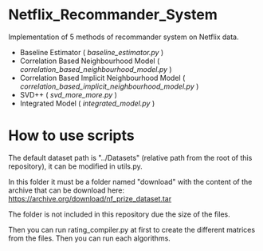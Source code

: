 # Netflix_Recommander_System
Implementation of 5 methods of recommander system on Netflix data.
* Baseline Estimator ( *baseline_estimator.py* )
* Correlation Based Neighbourhood Model ( *correlation_based_neighbourhood_model.py* )
* Correlation Based Implicit Neighbourhood Model ( *correlation_based_implicit_neighbourhood_model.py* )
* SVD++ ( *svd_more_more.py* )
* Integrated Model ( *integrated_model.py* )

# How to use scripts
The default dataset path is "../Datasets" (relative path from the root of this repository), it can be modified in utils.py.

In this folder it must be a folder named "download" with the content of the archive that can be download here: 
https://archive.org/download/nf_prize_dataset.tar

The folder is not included in this repository due the size of the files.

Then you can run rating_compiler.py at first to create the different matrices from the files. Then you can run each algorithms.
